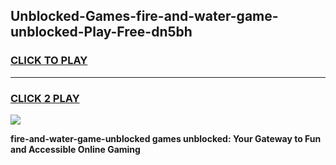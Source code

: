
## Unblocked-Games-fire-and-water-game-unblocked-Play-Free-dn5bh
<h3>
<a href="https://premium76.site?title=fire-and-water-game-unblocked&ref=19M">CLICK TO PLAY</a></h3>
<hr>

<h3>
<a href="https://premium76.site?title=fire-and-water-game-unblocked&ref=19M">CLICK 2 PLAY</a>
  
</h3>

<a href="https://premium76.site?title=fire-and-water-game-unblocked&ref=19M"><img src="https://clearcache.store/games.png"></a>


**fire-and-water-game-unblocked games unblocked: Your Gateway to Fun and Accessible Online Gaming**
